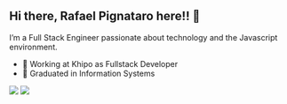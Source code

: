## Hi there, Rafael Pignataro here!! 👋

I’m a Full Stack Engineer passionate about technology and the Javascript environment.

- :office: Working at Khipo as Fullstack Developer
- :school: Graduated in Information Systems
<img src="https://img.shields.io/badge/LinkedIn-0077B5?style=for-the-badge&logo=linkedin&logoColor=white" /> 
<img src="https://img.shields.io/badge/Gmail-D14836?style=for-the-badge&logo=gmail&logoColor=white" />

<!-- [![Anurag's GitHub stats](https://github-readme-stats.vercel.app/api?username=rafapignataro&show_icons=true&theme=radical)] -->
